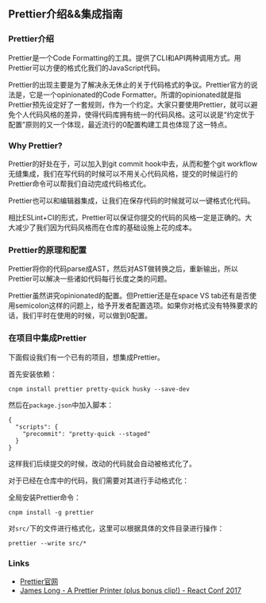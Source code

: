 ## Prettier介绍&&集成指南

### Prettier介绍

Prettier是一个Code Formatting的工具。提供了CLI和API两种调用方式。用Prettier可以方便的格式化我们的JavaScript代码。

Prettier的出现主要是为了解决永无休止的关于代码格式的争议。Prettier官方的说法是，它是一个opinionated的Code Formatter。所谓的opinionated就是指Prettier预先设定好了一套规则，作为一个约定。大家只要使用Prettier，就可以避免个人代码风格的差异，使得代码库拥有统一的代码风格。这可以说是“约定优于配置”原则的又一个体现，最近流行的0配置构建工具也体现了这一特点。


### Why Prettier?

Prettier的好处在于，可以加入到git commit hook中去，从而和整个git workflow无缝集成，我们在写代码的时候可以不用关心代码风格，提交的时候运行的Prettier命令可以帮我们自动完成代码格式化。

Prettier也可以和编辑器集成，让我们在保存代码的时候就可以一键格式化代码。

相比ESLint+CI的形式，Prettier可以保证你提交的代码的风格一定是正确的。大大减少了我们因为代码风格而在仓库的基础设施上花的成本。

### Prettier的原理和配置

Prettier将你的代码parse成AST，然后对AST做转换之后，重新输出，所以Prettier可以解决一些诸如代码每行长度之类的问题。

Prettier虽然讲究opinionated的配置。但Prettier还是在space VS tab还有是否使用semicolon这样的问题上，给予开发者配置选项。如果你对格式没有特殊要求的话，我们平时在使用的时候，可以做到0配置。


### 在项目中集成Prettier

下面假设我们有一个已有的项目，想集成Prettier。

首先安装依赖：

```
cnpm install prettier pretty-quick husky --save-dev
```

然后在`package.json`中加入脚本：

```
{
  "scripts": {
    "precommit": "pretty-quick --staged"
  }
}
```

这样我们后续提交的时候，改动的代码就会自动被格式化了。

对于已经在仓库中的代码，我们需要对其进行手动格式化：

全局安装Prettier命令：

```
cnpm install -g prettier
```

对`src/`下的文件进行格式化，这里可以根据具体的文件目录进行操作：

```
prettier --write src/*
```

### Links

+ [Prettier官网](https://prettier.io/)
+ [James Long - A Prettier Printer (plus bonus clip!) - React Conf 2017](https://www.youtube.com/watch?v=hkfBvpEfWdA)
